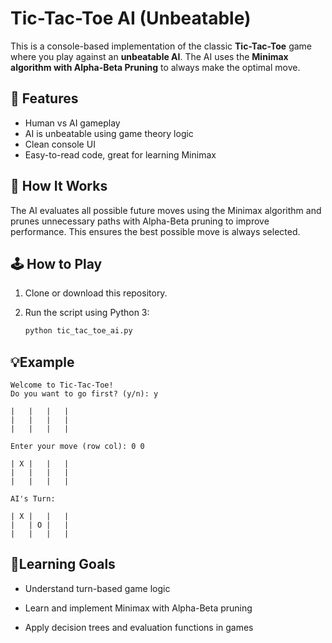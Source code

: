 # Tic-Tac-Toe AI (Unbeatable)

This is a console-based implementation of the classic **Tic-Tac-Toe** game where you play against an **unbeatable AI**. The AI uses the **Minimax algorithm with Alpha-Beta Pruning** to always make the optimal move.

## 🎯 Features

- Human vs AI gameplay
- AI is unbeatable using game theory logic
- Clean console UI
- Easy-to-read code, great for learning Minimax

## 🧠 How It Works

The AI evaluates all possible future moves using the Minimax algorithm and prunes unnecessary paths with Alpha-Beta pruning to improve performance. This ensures the best possible move is always selected.

## 🕹️ How to Play

1. Clone or download this repository.
2. Run the script using Python 3:

   ```bash
   python tic_tac_toe_ai.py

## 💡Example

```
Welcome to Tic-Tac-Toe!
Do you want to go first? (y/n): y

|   |   |   |
|   |   |   |
|   |   |   |

Enter your move (row col): 0 0

| X |   |   |
|   |   |   |
|   |   |   |

AI's Turn:

| X |   |   |
|   | O |   |
|   |   |   |
```

## 🧠Learning Goals
- Understand turn-based game logic

- Learn and implement Minimax with Alpha-Beta pruning

- Apply decision trees and evaluation functions in games